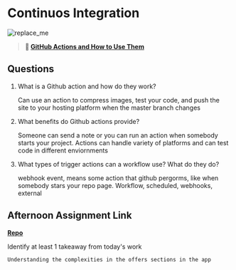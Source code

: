 # Continuos Integration

![replace_me](https://codeworks.blob.core.windows.net/public/assets/img/illustrations/placeholder.svg)

> **📖 [GitHub Actions and How to Use Them](https://codeworksacademy.com/fs-student-guide/resources/wk8-9/05-Github-Actions)**

## Questions

1. What is a Github action and how do they work?

    Can use an action to compress images, test your code, and push the site to your hosting platform when the master branch changes 

2. What benefits do Github actions provide?

    Someone can send a note or you can run an action when somebody starts your project. Actions can handle variety of platforms and can test code in different enviornments

3. What types of trigger actions can a workflow use? What do they do?

    webhook event, means some action that github pergorms, like when somebody stars your repo page. Workflow, scheduled, webhooks, external

## Afternoon Assignment Link

**[Repo](https://github.com/katie-mccauley/<ASSIGNMENT_REPO>)**

Identify at least 1 takeaway from today's work

    Understanding the complexities in the offers sections in the app
